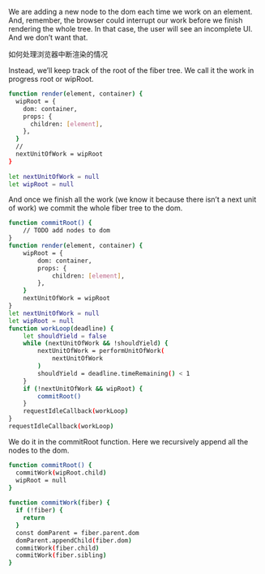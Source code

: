 We are adding a new node to the dom each time we work on an element. And, remember, the browser could interrupt our work before we finish rendering the whole tree. In that case, the user will see an incomplete UI. And we don’t want that.

如何处理浏览器中断渲染的情况

Instead, we’ll keep track of the root of the fiber tree. We call it the work in progress root or wipRoot.
```bash
function render(element, container) {
  wipRoot = {
    dom: container,
    props: {
      children: [element],
    },
  }
  // 
  nextUnitOfWork = wipRoot
}
​
let nextUnitOfWork = null
let wipRoot = null
```
And once we finish all the work (we know it because there isn’t a next unit of work) we commit the whole fiber tree to the dom.
```bash
function commitRoot() {
    // TODO add nodes to dom
}​
function render(element, container) {
    wipRoot = {
        dom: container,
        props: {
            children: [element],
        },
    }
    nextUnitOfWork = wipRoot
}​
let nextUnitOfWork = null
let wipRoot = null​
function workLoop(deadline) {
    let shouldYield = false
    while (nextUnitOfWork && !shouldYield) {
        nextUnitOfWork = performUnitOfWork(
            nextUnitOfWork
        )
        shouldYield = deadline.timeRemaining() < 1
    }​
    if (!nextUnitOfWork && wipRoot) {
        commitRoot()
    }​
    requestIdleCallback(workLoop)
}​
requestIdleCallback(workLoop)
```
We do it in the commitRoot function. Here we recursively append all the nodes to the dom.
```bash
function commitRoot() {
  commitWork(wipRoot.child)
  wipRoot = null
}
​
function commitWork(fiber) {
  if (!fiber) {
    return
  }
  const domParent = fiber.parent.dom
  domParent.appendChild(fiber.dom)
  commitWork(fiber.child)
  commitWork(fiber.sibling)
}
```